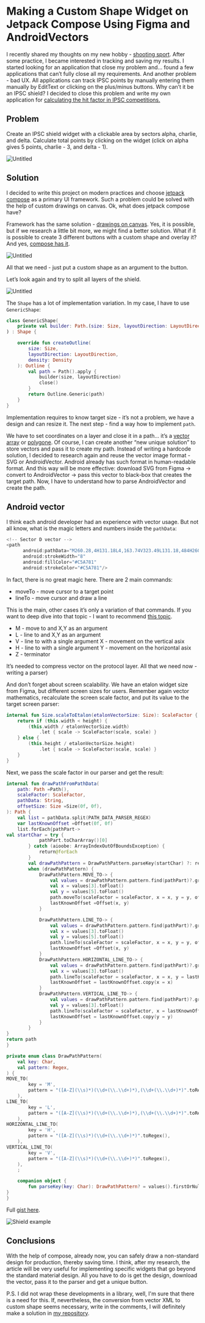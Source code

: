 # Making a Custom Shape Widget on Jetpack Compose Using Figma and AndroidVectors

I recently shared my thoughts on my new hobby - [shooting sport](http://localhost:63344/docker-sampl/other/english/shooting-sport/). After some practice, I became interested in tracking and saving my results. I started looking for an application that close my problem and… found a few applications that can’t fully close all my requirements. And another problem - bad UX. All applications can track IPSC points by manually entering them manually by EditText or clicking on the plus/minus buttons. Why can’t it be an IPSC shield? I decided to close this problem and write my own application for [calculating the hit factor in IPSC competitions.](https://play.google.com/store/apps/details?id=by.bulba.ipsc.calculator)

## Problem

Create an IPSC shield widget with a clickable area by sectors alpha, charlie, and delta. Calculate total points by clicking on the widget (click on alpha gives 5 points, charlie - 3, and delta - 1).

![Untitled](resources/Untitled.png)

## Solution

I decided to write this project on modern practices and choose [jetpack compose](https://developer.android.com/jetpack/compose?gclid=Cj0KCQjw2v-gBhC1ARIsAOQdKY1DTNgfsQS9vlnHLapHgj5DMfiaQ23qYEiiYL9NVcbv4RS-v130_iUaAlW2EALw_wcB&gclsrc=aw.ds) as a primary UI framework. Such a problem could be solved with the help of custom drawings on canvas. Ok, what does jetpack compose have?

Framework has the same solution - [drawings on canvas](https://developer.android.com/jetpack/compose/graphics/draw/overview). Yes, it is possible, but if we research a little bit more, we might find a better solution. What if it is possible to create 3 different buttons with a custom shape and overlay it? And yes, [compose has it](https://developer.android.com/reference/kotlin/androidx/compose/material/package-summary#Button(kotlin.Function0,androidx.compose.ui.Modifier,kotlin.Boolean,androidx.compose.foundation.interaction.MutableInteractionSource,androidx.compose.material.ButtonElevation,androidx.compose.ui.graphics.Shape,androidx.compose.foundation.BorderStroke,androidx.compose.material.ButtonColors,androidx.compose.foundation.layout.PaddingValues,kotlin.Function1)).

![Untitled](resources/Untitled%201.png)

All that we need - just put a custom shape as an argument to the button.

Let’s look again and try to split all layers of the shield.

![Untitled](resources/Untitled%202.png)

The `Shape` has a lot of implementation variation. In my case, I have to use `GenericShape`:

```kotlin
class GenericShape(
    private val builder: Path.(size: Size, layoutDirection: LayoutDirection) -> Unit
) : Shape {

    override fun createOutline(
        size: Size,
        layoutDirection: LayoutDirection,
        density: Density
    ): Outline {
        val path = Path().apply {
            builder(size, layoutDirection)
            close()
        }
        return Outline.Generic(path)
    }
}
```

Implementation requires to know target size - it’s not a problem, we have a design and can resize it. The next step - find a way how to implement `path`.

We have to set coordinates on a layer and close it in a path… it’s a [vector array](https://en.wikipedia.org/wiki/Vector_space) or [polygone](https://en.wikipedia.org/wiki/Polygon). Of course, I can create another “new unique solution” to store vectors and pass it to create my path. Instead of writing a hardcode solution, I decided to research again and reuse the vector image format - SVG or AndroidVector. Android already has such format in human-readable format. And this way will be more effective: download SVG from Figma → convert to AndroidVector → pass this vector to black-box that creates the target path. Now, I have to understand how to parse AndroidVector and create the path.

## Android vector

I think each android developer had an experience with vector usage. But not all know, what is the magic letters and numbers inside the `pathData`:

```kotlin
<!-- Sector D vector -->
<path
      android:pathData="M260.28,4H131.18L4,163.74V323.49L131.18,484H260.28L384.4,323.49V163.74L260.28,4Z"
      android:strokeWidth="8"
      android:fillColor="#C5A781"
      android:strokeColor="#C5A781"/>
```

In fact, there is no great magic here. There are 2 main commands:

- moveTo - move cursor to a target point
- lineTo - move cursor and draw a line

This is the main, other cases it’s only a variation of that commands. If you want to deep dive into that topic - I want to recommend [this topic](https://medium.com/@ali.muzaffar/understanding-vectordrawable-pathdata-commands-in-android-d56a6054610e). 

- M - move to and X,Y as an argument
- L - line to and X,Y as an argument
- V - line to with a single argument X - movement on the vertical asix
- H - line to with a single argument Y - movement on the horizontal asix
- Z - terminator

It’s needed to compress vector on the protocol layer. All that we need now - writing a parser)

And don’t forget about screen scalability. We have an etalon widget size from Figma, but different screen sizes for users. Remember again vector mathematics, recalculate the screen scale factor, and put its value to the target screen parser:

```kotlin
internal fun Size.scaleToEtalon(etalonVectorSize: Size): ScaleFactor {
    return if (this.width < height) {
        (this.width / etalonVectorSize.width)
            .let { scale -> ScaleFactor(scale, scale) }
    } else {
        (this.height / etalonVectorSize.height)
            .let { scale -> ScaleFactor(scale, scale) }
    }
}
```

Next, we pass the scale factor in our parser and get the result:

```kotlin
internal fun drawPathFromPathData(
    path: Path =Path(),
    scaleFactor: ScaleFactor,
    pathData: String,
    offsetSize: Size =Size(0f, 0f),
): Path {
    val list = pathData.split(PATH_DATA_PARSER_REGEX)
    var lastKnownOffset =Offset(0f, 0f)
    list.forEach{pathPart->
val startChar = try {
            pathPart.toCharArray()[0]
        } catch (aioobe: ArrayIndexOutOfBoundsException) {
            return@forEach
        }
        val drawPathPattern = DrawPathPattern.parseKey(startChar) ?: return@forEach
        when (drawPathPattern) {
            DrawPathPattern.MOVE_TO-> {
                val values = drawPathPattern.pattern.find(pathPart)?.groupValues ?: return@forEach
                val x = values[3].toFloat()
                val y = values[5].toFloat()
                path.moveTo(scaleFactor = scaleFactor, x = x, y = y, offsetSize = offsetSize)
                lastKnownOffset =Offset(x, y)
            }

            DrawPathPattern.LINE_TO-> {
                val values = drawPathPattern.pattern.find(pathPart)?.groupValues ?: return@forEach
                val x = values[3].toFloat()
                val y = values[5].toFloat()
                path.lineTo(scaleFactor = scaleFactor, x = x, y = y, offsetSize = offsetSize)
                lastKnownOffset =Offset(x, y)
            }
            DrawPathPattern.HORIZONTAL_LINE_TO-> {
                val values = drawPathPattern.pattern.find(pathPart)?.groupValues ?: return@forEach
                val x = values[3].toFloat()
                path.lineTo(scaleFactor = scaleFactor, x = x, y = lastKnownOffset.y, offsetSize = offsetSize)
                lastKnownOffset = lastKnownOffset.copy(x = x)
            }
            DrawPathPattern.VERTICAL_LINE_TO-> {
                val values = drawPathPattern.pattern.find(pathPart)?.groupValues ?: return@forEach
                val y = values[3].toFloat()
                path.lineTo(scaleFactor = scaleFactor, x = lastKnownOffset.x, y = y, offsetSize = offsetSize)
                lastKnownOffset = lastKnownOffset.copy(y = y)
            }
        }
}
return path
}

private enum class DrawPathPattern(
    val key: Char,
    val pattern: Regex,
) {
MOVE_TO(
        key = 'M',
        pattern = "([A-Z](\\s)*)(\\d+(\\.\\d+)*),(\\d+(\\.\\d+)*)".toRegex(),
    ),
LINE_TO(
        key = 'L',
        pattern = "([A-Z](\\s)*)(\\d+(\\.\\d+)*),(\\d+(\\.\\d+)*)".toRegex(),
    ),
HORIZONTAL_LINE_TO(
        key = 'H',
        pattern = "([A-Z](\\s)*)(\\d+(\\.\\d+)*)".toRegex(),
    ),
VERTICAL_LINE_TO(
        key = 'V',
        pattern = "([A-Z](\\s)*)(\\d+(\\.\\d+)*)".toRegex(),
    ),
    ;

    companion object {
        fun parseKey(key: Char): DrawPathPattern? = values().firstOrNull{ it.key == key}
}
}
```

Full [gist here](https://gist.github.com/IlyaPavlovskii/4bee00442263622e6250a60ae03491a3). 

![Shield example](resources/shield-example.gif)

## Conclusions

With the help of compose, already now, you can safely draw a non-standard design for production, thereby saving time. I think, after my research, the article will be very useful for implementing specific widgets that go beyond the standard materiał design. All you have to do is get the design, download the vector, pass it to the parser and get a unique button.

P.S. I did not wrap these developments in a library, well, I'm sure that there is a need for this. If, nevertheless, the conversion from vector XML to custom shape seems necessary, write in the comments, I will definitely make a solution in [my repository](https://github.com/IlyaPavlovskii).